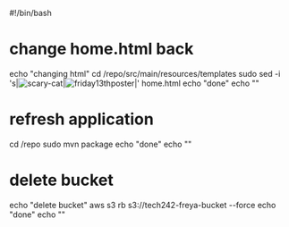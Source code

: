 #!/bin/bash

# change home.html back
echo "changing html"
cd /repo/src/main/resources/templates
sudo sed -i 's|<img src="https://tech242-freya-bucket.s3.eu-west-1.amazonaws.com/scary-cat.jpg" alt="scary-cat">|<img src="/images/friday13th.jpg" alt="friday13thposter">|' home.html
echo "done"
echo ""

# refresh application
cd /repo
sudo mvn package
echo "done"
echo ""

# delete bucket
echo "delete bucket"
aws s3 rb s3://tech242-freya-bucket --force
echo "done"
echo ""

